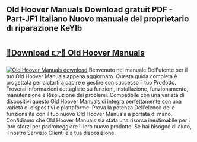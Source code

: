 ## Old Hoover Manuals Download gratuit PDF - Part-JF1 Italiano Nuovo manuale del proprietario di riparazione KeYlb

# <h2><a href="http://dfesqu.blite.top/?on=Old+Hoover+Manuals">🔗Download 👉🔴 Old Hoover Manuals</a></h2>

[![Old Hoover Manuals download](https://i.imgur.com/lujVjoI.png)](http://dfesqu.blite.top/?on=Old+Hoover+Manuals)
Benvenuto nel manuale Dell'utente per il tuo Old Hoover Manuals appena aggiornato. Questa guida completa è progettata per aiutarti a capire e gestire con successo il tuo Prodotto. Troverai informazioni dettagliate su funzioni, installazione, funzionamento, manutenzione e Risoluzione dei problemi. Compatibile con una varietà di dispositivi questo Old Hoover Manuals si integra perfettamente con una varietà di dispositivi e piattaforme. Prova la potenza Dell'elenco delle funzionalità con il tuo nuovo Old Hoover Manuals a portata di mano. Confidiamo che Old Hoover Manuals sia stata una risorsa inestimabile per i loro sforzi per padroneggiare il loro nuovo prodotto. Se hai bisogno di aiuto, il nostro Servizio Clienti è a tua disposizione.
